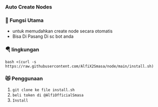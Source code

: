 ### Auto Create Nodes

### 🔖 Fungsi Utama

+ untuk memudahkan create node secara otomatis
+ Bisa Di Pasang Di sc bot anda

### 🪂 lingkungan

```
bash <(curl -s https://raw.githubusercontent.com/AlfiX2Smasa/node/main/install.sh)
```

### 😻 Penggunaan

1. `git clone ke file install.sh`
2. `beli token di @AlfiOfficialSmasa`
3. `Install`
